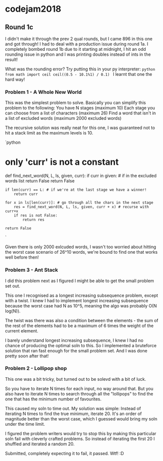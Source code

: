 # codejam2018

## Round 1c

I didn't make it through the prev 2 qual rounds, but I came 896 in this one and got through!
I had to deal with a production issue during round 1a.
I completely bombed round 1b due to it starting at midnight, I hit an odd rounding issue in python and I was printing doubles instead of ints in the result!

What was the rounding error? Try putting this in your py interpreter:
`python
from math import ceil
ceil((0.5 - 10.1%1) / 0.1)
`
I learnt that one the hard way!

### Problem 1 - A Whole New World

This was the simplest problem to solve. Basically you can simplify this problem to the following:
You have N stages (maximum 10)
Each stage you can choose from a list of characters (maximum 26)
Find a word that isn't in a list of excluded words (maximum 2000 excluded words)

The recursive solution was really neat for this one, I was guaranteed not to hit a stack limit as the maximum levels is 10.

`python
# only 'curr' is not a constant
def find_next_word(N, L, ls, given, curr):
    if curr in given: # if in the excluded words list return False
        return False

    if len(curr) == L: # if we're at the last stage we have a winner!
        return curr

    for x in ls[len(curr)]: # go through all the chars in the next stage
        res = find_next_word(N, L, ls, given, curr + x) # recurse with curr+x
        if res is not False:
            return res

    return False
`

Given there is only 2000 exlcuded words, I wasn't too worried about hitting the worst case scenario of 26^10 words, we're bound to find one that works well before then!

### Problem 3 - Ant Stack
I did this problem next as I figured I might be able to get the small problem set out.

This one I recognised as a longest increasing subsequence problem, except with a twist. I knew I had to implement longest increasing subsequence because the worst case had N as 10^5, meaning the algo was probably O(N log(N)).

The twist was there was also a condition between the elements - the sum of the rest of the elements had to be a maximum of 6 times the weight of the current element.

I barely understand longest increasing subsequence, I knew I had no chance of producing the optimal soln to this. So I implemented a bruteforce solution that ran fast enough for the small problem set. And I was done pretty soon after that!

### Problem 2 - Lollipop shop

This one was a bit tricky, but turned out to be solevd with a bit of luck.

So you have to iterate N times for each input, no way around that. But you also have to iterate N times to search through all the "lollipops" to find the one that has the minimum number of favourites.

This caused my soln to time out. My solution was simple:
Instead of iterating N times to find the true minimum, iterate 20. It's an order of magnitude better than the worst case, which I guessed would bring my soln under the time limit.

I figured the problem writers would try to stop this by making this particular soln fail with cleverly crafted problems. So instead of iterating the first 20 I shuffled and iterated a random 20.

Submitted, completely expecting it to fail, it passed. Wtf! :D
